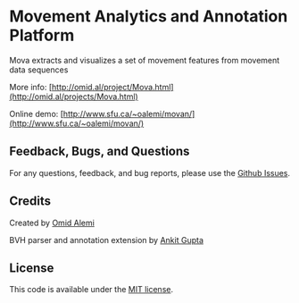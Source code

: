 Movement Analytics and Annotation Platform
=======

Mova extracts and visualizes a set of movement features from movement data sequences

More info: [http://omid.al/project/Mova.html](http://omid.al/projects/Mova.html)

Online demo: [http://www.sfu.ca/~oalemi/movan/](http://www.sfu.ca/~oalemi/movan/)


## Feedback, Bugs, and Questions
For any questions, feedback, and bug reports, please use the [Github Issues](https://github.com/omimo/Mova/issues).

## Credits
Created by [Omid Alemi](http://omid.al)

BVH parser and annotation extension by [Ankit Gupta](https://github.com/gupta-ankit)

## License
This code is available under the [MIT license](http://opensource.org/licenses/MIT).
